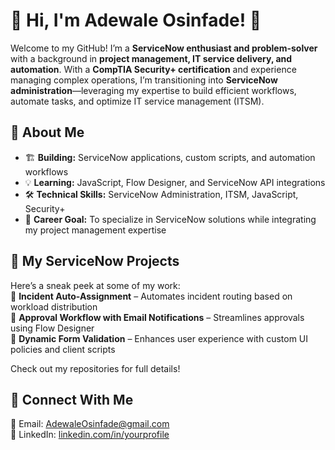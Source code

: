 # 👋 Hi, I'm Adewale Osinfade! 🚀  

Welcome to my GitHub! I’m a **ServiceNow enthusiast and problem-solver** with a background in **project management, IT service delivery, and automation**. With a **CompTIA Security+ certification** and experience managing complex operations, I’m transitioning into **ServiceNow administration**—leveraging my expertise to build efficient workflows, automate tasks, and optimize IT service management (ITSM).  

## 🌟 About Me  
- 🏗 **Building:** ServiceNow applications, custom scripts, and automation workflows  
- 💡 **Learning:** JavaScript, Flow Designer, and ServiceNow API integrations  
- 🛠 **Technical Skills:** ServiceNow Administration, ITSM, JavaScript, Security+  
- 🎯 **Career Goal:** To specialize in ServiceNow solutions while integrating my project management expertise  

## 🚀 My ServiceNow Projects  
Here’s a sneak peek at some of my work:  
🔹 **Incident Auto-Assignment** – Automates incident routing based on workload distribution  
🔹 **Approval Workflow with Email Notifications** – Streamlines approvals using Flow Designer  
🔹 **Dynamic Form Validation** – Enhances user experience with custom UI policies and client scripts  

Check out my repositories for full details!  

## 🔗 Connect With Me  
📧 Email: AdewaleOsinfade@gmail.com  
💼 LinkedIn: [linkedin.com/in/yourprofile](https://linkedin.com/in/yourprofile)  
